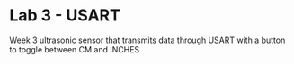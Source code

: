# Lab 3 - USART

Week 3 ultrasonic sensor that transmits data through USART with a button to toggle between CM and INCHES
